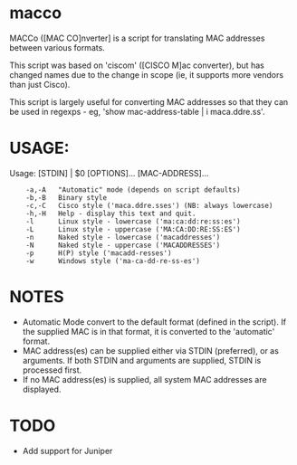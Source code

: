 macco
======

MACCo ([MAC CO]nverter] is a script for translating MAC addresses between various formats. 

This script was based on 'ciscom' ([CISCO M]ac converter), but has changed names due to the change in scope (ie, it supports more vendors than just Cisco).

This script is largely useful for converting MAC addresses so that they can be used in regexps - eg, 'show mac-address-table | i maca.ddre.ss'.

USAGE:
======

Usage: [STDIN] | $0 [OPTIONS]... [MAC-ADDRESS]...

        -a,-A   "Automatic" mode (depends on script defaults)
        -b,-B   Binary style  
        -c,-C   Cisco style ('maca.ddre.sses') (NB: always lowercase)
        -h,-H   Help - display this text and quit.
        -l      Linux style - lowercase ('ma:ca:dd:re:ss:es')
        -L      Linux style - uppercase ('MA:CA:DD:RE:SS:ES')
        -n      Naked style - lowercase ('macaddresses')
        -N      Naked style - uppercase ('MACADDRESSES')
        -p      H(P) style ('macadd-resses')
        -w      Windows style ('ma-ca-dd-re-ss-es')

NOTES
======

 - Automatic Mode convert to the default format (defined in the script). If the supplied MAC is in that format, it is converted to the 'automatic' format.
 - MAC address(es) can be supplied either via STDIN (preferred), or as arguments. If both STDIN and arguments are supplied, STDIN is processed first.
 - If no MAC address(es) is supplied, all system MAC addresses are displayed.

TODO
======

 - Add support for Juniper
